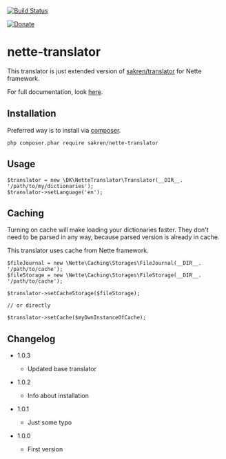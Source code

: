 [![Build Status](https://travis-ci.org/sakren/nette-translator.png?branch=master)](https://travis-ci.org/sakren/nette-translator)

[![Donate](http://b.repl.ca/v1/donate-PayPal-brightgreen.png)](https://www.paypal.com/cgi-bin/webscr?cmd=_s-xclick&hosted_button_id=S3EYEQST8ZD5Y)

# nette-translator

This translator is just extended version of [sakren/translator](https://github.com/sakren/php-translator) for Nette framework.

For full documentation, look [here](https://github.com/sakren/php-translator/blob/master/README.md).

## Installation

Preferred way is to install via [composer](http://getcomposer.org/).

```
php composer.phar require sakren/nette-translator
```

## Usage

```
$translator = new \DK\NetteTranslator\Translator(__DIR__. '/path/to/my/dictionaries');
$translator->setLanguage('en');
```

## Caching

Turning on cache will make loading your dictionaries faster. They don't need to be parsed in any way, because parsed version
is already in cache.

This translator uses cache from Nette framework.

```
$fileJournal = new \Nette\Caching\Storages\FileJournal(__DIR__. '/path/to/cache');
$fileStorage = new \Nette\Caching\Storages\FileStorage(__DIR__. '/path/to/cache');

$translator->setCacheStorage($fileStorage);

// or directly

$translator->setCache($myOwnInstanceOfCache);
```

## Changelog

* 1.0.3
	+ Updated base translator

* 1.0.2
	+ Info about installation

* 1.0.1
	+ Just some typo

* 1.0.0
	+ First version